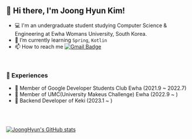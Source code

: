## 👋 Hi there, I'm Joong Hyun Kim!
- 💻 I'm an undergraduate student studying Computer Science & Engineering at Ewha Womans University, South Korea. 
- 🌱 I’m currently learning `Spring`, `Kotlin` 
- 📫 How to reach me  [![Gmail Badge](https://img.shields.io/badge/Gmail-D14836?style=flat&logo=Gmail&logoColor=white)](mailto:jooongh.k@gmail.com)
<br>

### 🔭 Experiences
- 🚀 Member of Google Developer Students Club Ewha (2021.9 ~ 2022.7)
- 🦠 Member of UMC(University Makeus Challenge) Ewha (2022.9 ~ )
- 🍰 Backend Developer of Keki (2023.1 ~ )
<br>
<br>

[![JoongHyun's GitHub stats](https://github-readme-stats.vercel.app/api?username=JoongHyun-Kim&theme=vue&show_icons=true)](https://github.com/JoongHyun-Kim/github-readme-stats)
